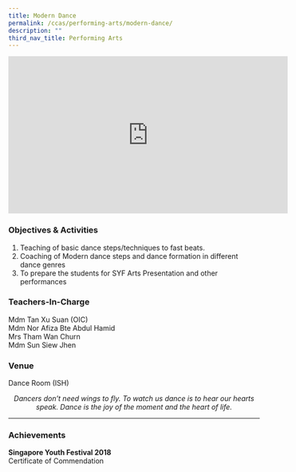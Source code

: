 ```yaml
---
title: Modern Dance
permalink: /ccas/performing-arts/modern-dance/
description: ""
third_nav_title: Performing Arts
---
```

<iframe allowfullscreen="" allow="accelerometer; autoplay; clipboard-write; encrypted-media; gyroscope; picture-in-picture; web-share" frameborder="0" title="YouTube video player" src="https://www.youtube.com/embed/ZWOopEUEEQM?si=Z_DyEnnVIdkVS5fh" height="315" width="560"></iframe>

### Objectives &amp; Activities

1.  Teaching of basic dance steps/techniques to fast beats.
2.  Coaching of Modern dance steps and dance formation in different dance genres
3.  To prepare the students for SYF Arts Presentation and other performances

### Teachers-In-Charge

Mdm Tan Xu Suan (OIC) <br>
Mdm Nor Afiza Bte Abdul Hamid <br>
Mrs Tham Wan Churn <br>
Mdm Sun Siew Jhen

### Venue

Dance Room (ISH)

<center><i>Dancers don’t need wings to fly. To watch us dance is to hear our hearts speak. Dance is the joy of the moment and the heart of life.</i></center>

***

### Achievements
**Singapore Youth Festival 2018** <br>
Certificate of Commendation